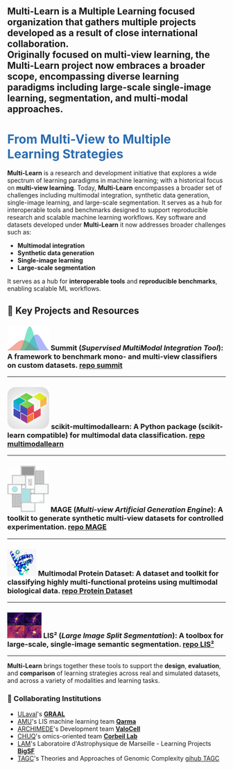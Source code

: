 **Multi-Learn** is a **Multiple Learning** focused organization that gathers multiple projects developed as a result of close international collaboration.  
Originally focused on **multi-view learning**, the Multi-Learn project now embraces a broader scope, encompassing diverse learning paradigms including **large-scale single-image learning**, **segmentation**, and **multi-modal approaches**.
---

# <span style="color:#2b6cb0">From Multi-View to Multiple Learning Strategies</span>

**Multi-Learn** is a research and development initiative that explores a wide spectrum of learning paradigms in machine learning;
with a historical focus on **multi-view learning**. Today, **Multi-Learn** encompasses a broader set of challenges including multimodal integration, synthetic data generation, single-image learning, and large-scale segmentation.
It serves as a hub for interoperable tools and benchmarks designed to support reproducible research and scalable machine learning workflows. Key software and datasets developed under **Multi-Learn** it now addresses broader challenges such as:

- **Multimodal integration**
- **Synthetic data generation**
- **Single-image learning**
- **Large-scale segmentation**

It serves as a hub for **interoperable tools** and **reproducible benchmarks**, enabling scalable ML workflows.

## 🧰 Key Projects and Resources

### ![Summit](summit-small.png) **Summit** (*Supervised MultiModal Integration Tool*): A framework to benchmark mono- and multi-view classifiers on custom datasets. [repo summit](https://github.com/multi-learn/summit)
---
### ![scikit-multimodallearn](multimodallearn-small.png) **scikit-multimodallearn**: A Python package (scikit-learn compatible) for multimodal data classification. [repo multimodallearn](https://github.com/multi-learn/scikit-multimodallearn)
---
### ![MAGE](mage-small.png) **MAGE** (*Multi-view Artificial Generation Engine*): A toolkit to generate synthetic multi-view datasets for controlled experimentation. [repo MAGE](https://github.com/multi-learn/mage)
---
### ![Protein Dataset](dataset-small.png) **Multimodal Protein Dataset**: A dataset and toolkit for classifying highly multi-functional proteins using multimodal biological data. [repo Protein Dataset](https://github.com/multi-learn/muppi_neurips)
---
### ![LIS²](lis2-small.png) **LIS²** (*Large Image Split Segmentation*): A toolbox for large-scale, single-image semantic segmentation. [repo LIS²](https://github.com/multi-learn/lis2)
---

**Multi-Learn** brings together these tools to support the **design**, **evaluation**, and **comparison** of learning strategies across real and simulated datasets, and across a variety of modalities and learning tasks.

### 🤝 Collaborating Institutions

- [ULaval](https://www.ulaval.ca/)'s [**GRAAL**](https://graal.ift.ulaval.ca/)
- [AMU](https://www.univ-amu.fr/)'s LIS machine learning team [**Qarma**](https://qarma.lis-lab.fr/)
- [ARCHIMEDE](https://labex-archimede.univ-amu.fr/)'s Development team [**ValoCell**](https://dev.pages.lis-lab.fr/cellule_developpement/)
- [CHUQ](https://www.chudequebec.ca/accueil.aspx)'s omics-oriented team [**Corbeil Lab**](https://corbeillab.genome.ulaval.ca/)
- [LAM](https://www.lam.fr/)'s Laboratoire d'Astrophysique de Marseille - Learning Projects [**BigSF**](https://people.lam.fr/zavagno.annie/big_data_and_machine_learning.html)
- [TAGC](https://tagc.univ-amu.fr/)'s Theories and Approaches of Genomic Complexity [gihub TAGC](https://github.com/TAGC-Inserm)
